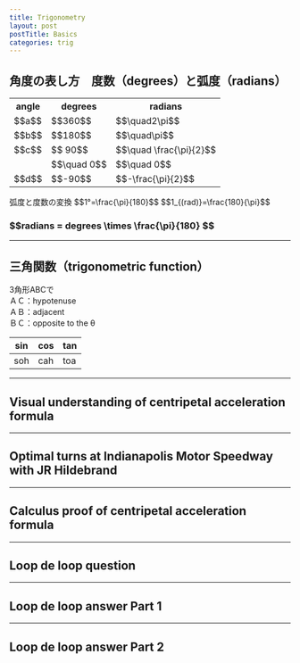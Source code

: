 ```yaml
---
title: Trigonometry
layout: post
postTitle: Basics
categories: trig
---
```


## 角度の表し方　度数（degrees）と弧度（radians）

<div class="row">
  <div class="col-sm-5">
    <div id="svg01"></div>
  </div>
  <div class="col-sm-7">
    <table class="table">
      <tr>
        <th>angle</th><th>degrees</th><th>radians</th>
      </tr>
      <tr>
        <td>$$a$$</td><td>$$360$$</td><td>$$\quad2\pi$$</td>
      </tr>
      <tr>
        <td>$$b$$</td><td>$$180$$</td><td>$$\quad\pi$$</td>
      </tr>
      <tr>
        <td>$$c$$</td><td>$$ 90$$</td><td>$$\quad \frac{\pi}{2}$$</td>
      </tr>
      <tr>
        <td></td><td>$$\quad 0$$</td><td>$$\quad 0$$</td>
      </tr>
      <tr>
        <td>$$d$$</td><td>$$-90$$</td><td>$$-\frac{\pi}{2}$$</td>
      </tr>
    </table>
    弧度と度数の変換
    $$1°=\frac{\pi}{180}$$
    $$1_{(rad)}=\frac{180}{\pi}$$
    <h3 class="text-gold">
    $$radians = degrees \times \frac{\pi}{180} $$
    </h3>
  </div>
</div>

--------

## 三角関数（trigonometric function）

<div class="row">
  <div class="col-sm-5">
    <div id="svg02"></div>
  </div>
  <div class="col-sm-7">
    <p>
      3角形ABCで<br>
      ＡＣ：hypotenuse<br>
      ＡＢ：adjacent<br>
      ＢＣ：opposite to the θ
    </p>
    <table class="table">
      <thead>
        <th>sin</th><th>cos</th><th>tan</th>
      </thead>
      <tr>
        <td>soh</td><td>cah</td><td>toa</td>
      </tr>
    </table>
  </div>
</div>

--------

## Visual understanding of centripetal acceleration formula

<div class="row">
  <div class="col-sm-7">
    <div id="svg03"></div>
  </div>
  <div class="col-sm-5">
  </div>
</div>

--------

## Optimal turns at Indianapolis Motor Speedway with JR Hildebrand

--------

## Calculus proof of centripetal acceleration formula

--------

## Loop de loop question

--------

## Loop de loop answer Part 1

--------

## Loop de loop answer Part 2


<script type="text/javascript" src="http://cdn.mathjax.org/mathjax/latest/MathJax.js?config=TeX-AMS-MML_SVG"></script>
<script src="http://d3js.org/d3.v3.min.js" charset="utf-8"></script>
<script src="{{site.url}}/js/d3draws.js" charset="utf-8"></script>

<script>

  var height = 400;
  var width = 400;
  

/**  */
  var svg01 = d3.select("#svg01")
                .append("svg")
                .attr("height",height)
                .attr("width",width)
                .style("background","#000");

  var xScale01 = d3.scale.linear()
                       .domain([-1,1])
                       .range([50,350]);
  
  var yScale01 = d3.scale.linear()
                       .domain([1,-1])
                       .range([50,350]);       

  // 軸
  drawLine(svg01,-1.4,0,1.4,0,xScale01,yScale01,"#666");
  drawLine(svg01,0,-1.4,0,1.4,xScale01,yScale01,"#666");


  var circleData01 = [
    {"cx":0,"cy":0,"r":150,"stroke":"#fff","strokeWidth":4,"fillColor":"none"}
  ];   

  drawCircle(svg01,circleData01,xScale01,yScale01);
  
  drawArc(svg01,0,90,90,90,2,"#0f0","none",xScale01,yScale01);
  drawVectorB(svg01,0.01,0.6,0,0.6,xScale01,yScale01,"#0f0");
  
  drawArc(svg01,-90,90,60,60,2,"#ff0","none",xScale01,yScale01);
  drawVectorB(svg01,-0.4,0.01,-0.4,0,xScale01,yScale01,"#ff0");
  
  drawArc(svg01,0,360,30,30,2,"#f00","none",xScale01,yScale01);
  drawVectorB(svg01,0.2,-0.01,0.2,0,xScale01,yScale01,"#f00");
                                              
  drawArc(svg01,90,180,75,75,2,"#ccc","none",xScale01,yScale01);
  drawVectorB(svg01,0.01,-0.5,0,-0.5,xScale01,yScale01,"#ccc");

  var foData01 = [
    {"x":-0.25,"y":-0.25,"text":"a","stroke":"#f00","fontSize":"16px"},
    {"x":-0.4,"y":0.4,"text":"b","stroke":"#ff0","fontSize":"16px"},
    {"x":0.5,"y":0.5,"text":"c","stroke":"#0f0","fontSize":"16px"},
    {"x":0.45,"y":-0.5,"text":"d","stroke":"#ccc","fontSize":"16px"}
      ];

 
  drawText(svg01,foData01,xScale01,yScale01);


 
/**  */
  var svg02 = d3.select("#svg02")
                .append("svg")
                .attr("height",height)
                .attr("width",width)
                .style("background","#000");

  var xScale02 = d3.scale.linear()
                       .domain([0,8])
                       .range([50,350]);
  
  var yScale02 = d3.scale.linear()
                       .domain([8,0])
                       .range([50,350]);                       

  /** right triangle */
  // adjacent
  drawLine(svg02,1,1,6,1,xScale02,yScale02,"#fff");
  // opposite
  drawLine(svg02,6,1,6,5,xScale02,yScale02,"#fff");
  // hypotenuse
  drawLine(svg02,1,1,6,5,xScale02,yScale02,"#fff");
  // right angle
  drawLine(svg02,5.7,1,5.7,1.3,xScale02,yScale02,"#fff");
  drawLine(svg02,5.7,1.3,6,1.3,xScale02,yScale02,"#fff");

  var textData02 = [
    {"x":-2,"y":2,"text":"hypotenuse","stroke":"#ff0","fontSize":"16px","rAngle":-35},
    {"x":6.5,"y":2.5,"text":"opposite","stroke":"#ff0","fontSize":"16px"},
    {"x":3,"y":0.3,"text":"adjacent","stroke":"#ff0","fontSize":"16px"}
      ];

 
  drawText(svg02,textData02,xScale02,yScale02);

  var foData02 = [
    {"x":1.5,"y":2.7,"text":"$$\\theta$$","stroke":"#fff","fontSize":"16px"},
    {"x":0,"y":10,"text":"$$直角三角形（right \\quad triangle）$$","stroke":"#fff","fontSize":"20px"},
    {"x":0.5,"y":2.3,"text":"$$A$$","stroke":"#fff","fontSize":"16px"},
    {"x":6,"y":2.3,"text":"$$B$$","stroke":"#fff","fontSize":"16px"},
    {"x":6,"y":7,"text":"$$C$$","stroke":"#fff","fontSize":"16px"}

    ];
  drawMathjax(svg02,foData02,xScale02,yScale02);

/** Visual understanding .... */
  var svg03 = d3.select("#svg03")
                .append("svg")
                .attr("height",400)
                .attr("width",600)
                .style("background","#000");

  var xScale03 = d3.scale.linear()
                       .domain([0,500])
                       .range([50,550]);
  
  var yScale03 = d3.scale.linear()
                       .domain([300,0])
                       .range([50,350]);

  var circleData03 = [
    {"cx":120,"cy":150,"r":100,"stroke":"#666","StrokeWidth":2,"fillColor":"none"},
    {"cx":120,"cy":150,"r":3,"stroke":"#666","StrokeWidth":2,"fillColor":"#666"},

    {"cx":350,"cy":150,"r":80,"stroke":"#666","StrokeWidth":2,"fillColor":"none"},
    {"cx":350,"cy":150,"r":3,"stroke":"#666","StrokeWidth":2,"fillColor":"#666"}

  ];   

  drawCircle(svg03,circleData03,xScale03,yScale03);                                            

</script>
